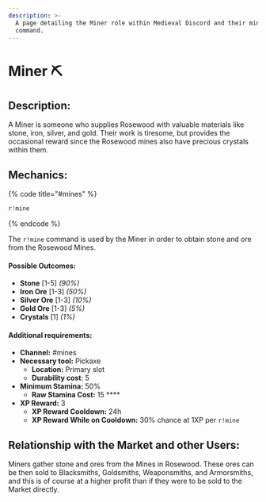 ```yaml
---
description: >-
  A page detailing the Miner role within Medieval Discord and their mine
  command.
---
```


# Miner ⛏️

## Description:

A Miner is someone who supplies Rosewood with valuable materials like stone, iron, silver, and gold. Their work is tiresome, but provides the occasional reward since the Rosewood mines also have precious crystals within them.

## Mechanics:

{% code title="\#mines" %}
```javascript
r!mine
```
{% endcode %}

The `r!mine` command is used by the Miner in order to obtain stone and ore from the Rosewood Mines. 

#### Possible Outcomes:

* **Stone** \[1-5\] _\(90%\)_
* **Iron Ore** \[1-3\] _\(50%\)_
* **Silver Ore** \[1-3\] _\(10%\)_
* **Gold Ore** \[1-3\]  _\(5%\)_
* **Crystals** \[1\] _\(1%\)_

#### Additional requirements:

* **Channel:** \#mines
* **Necessary tool:** Pickaxe
  * **Location:** Primary slot
  * **Durability cost**: 5
* **Minimum Stamina:** 50%
  * **Raw Stamina Cost:** 15 ****
* **XP Reward:** 3
  * **XP Reward Cooldown:** 24h
  * **XP Reward While on Cooldown:** 30% chance at 1XP per `r!mine`

## Relationship with the Market and other Users:

Miners gather stone and ores from the Mines in Rosewood. These ores can be then sold to Blacksmiths, Goldsmiths, Weaponsmiths, and Armorsmiths, and this is of course at a higher profit than if they were to be sold to the Market directly.

